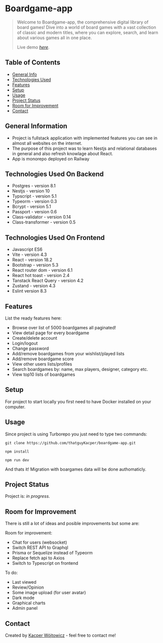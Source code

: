 # Boardgame-app
> Welcome to Boardgame-app, the comprehensive digital library of board games! 
> Dive into a world of board games with a vast collection of classic and modern titles, where you can explore, search, and learn about various games all in one place.
>
> Live demo [_here_](https://boardgame-app-production.up.railway.app/).

## Table of Contents
* [General Info](#general-information)
* [Technologies Used](#technologies-used)
* [Features](#features)
* [Setup](#setup)
* [Usage](#usage)
* [Project Status](#project-status)
* [Room for Improvement](#room-for-improvement)
* [Contact](#contact)


## General Information
- Project is fullstack application with implemented features you can see in almost all websites on the internet.
- The purpose of this project was to learn Nestjs and relational databases in general and also refresh knowlage about React.
- App is monorepo deployed on Railway


## Technologies Used On Backend
- Postgres - version 8.1
- Nestjs - version 10
- Typscript - version 5.1
- Typeorm - version 0.3
- Bcrypt - version 5.1
- Passport - version 0.6
- Class-validator - version 0.14
- Class-transformer - version 0.5


## Technologies Used On Frontend
- Javascript ES6
- Vite - version 4.3
- React - version 18.2
- Bootstrap - version 5.3
- React router dom - version 6.1
- React hot toast - version 2.4
- Tanstack React Query - version 4.2
- Zustand - version 4.3
- Eslint version 8.3


## Features
List the ready features here:
- Browse over list of 5000 boardgames all paginated!
- View detail page for every boardgame
- Create/delete account
- Login/logout
- Change password
- Add/remove boardgames from your wishlist/played lists
- Add/remove boardgame score
- View other users lists/profiles
- Search boardgames by: name, max players, designer, category etc.
- View top10 lists of boardgames

## Setup
For project to start locally you first need to have Docker installed on your computer.


## Usage
Since project is using Turborepo you just need to type two commands:

`git clone https://github.com/thatguyKacper/boardgame-app.git`

`npm install`

`npm run dev`

And thats it! Migration with boargames data will be done authomaticly.


## Project Status
Project is: _in progress_.


## Room for Improvement
There is still a lot of ideas and posible improvements but some are:

Room for improvement:
- Chat for users (websocket)
- Switch REST API to Graphql
- Prisma or Sequelize instead of Typeorm
- Replace fetch api to Axios
- Switch to Typescript on frontend

To do:
- Last viewed
- Review/Opinion
- Some image upload (for user avatar)
- Dark mode
- Graphical charts
- Admin panel


## Contact
Created by [Kacper Wójtowicz](https://www.linkedin.com/in/kacper-wojtowicz/) - feel free to contact me!
